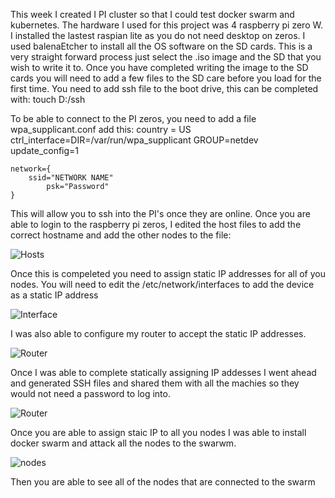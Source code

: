 This week I created I PI cluster so that I could test docker swarm and kubernetes.  The hardware I used for this project was 4 
raspberry pi zero W.  I installed the lastest raspian lite as you do not need desktop on zeros.  I used balenaEtcher to install all 
the OS software on the SD cards.  This is a very straight forward process just select the .iso image and the SD that you wish to 
write it to.  Once you have completed writing the image to the SD cards you will need to add a few files to the SD care before you
load for the first time.  You need to add ssh file to the boot drive, this can be completed with:
	touch D:/ssh
	
To be able to connect to the PI zeros, you need to add a file wpa_supplicant.conf add this:
	country = US
	ctrl_interface=DIR=/var/run/wpa_supplicant GROUP=netdev
	update_config=1

	network={
	    ssid="NETWORK NAME"
            psk="Password"
	}
This will allow you to ssh into the PI's once they are online.  Once you are able to login to the raspberry pi zeros, I edited the 
host files to add the correct hostname and add the other nodes to the file:

![Hosts](https://v1ndl3r.github.io/CIT480/assets/cluster-hosts.PNG "Hosts File")


Once this is compeleted you need to assign static IP addresses for all of you nodes.  You will need to edit the 
/etc/network/interfaces to add the device as a static IP address

![Interface](https://v1ndl3r.github.io/CIT480/assets/cluster-static-1.PNG "Static-IP")

I was also able to configure my router to accept the static IP addresses.

![Router](https://v1ndl3r.github.io/CIT480/assets/cluster-router.PNG "router")

Once I was able to complete statically assigning IP addesses I went ahead and generated SSH files and shared them with all the 
machies so they would not need a password to log into.


![Router](https://v1ndl3r.github.io/CIT480/assets/cluster-rsa.png "rsa")


Once you are able to assign staic IP to all you nodes I was able to install docker swarm and attack all the nodes to the swarwm.

![nodes](https://v1ndl3r.github.io/CIT480/assets/cluster-nodes.PNG "nodes")


Then you are able to see all of the nodes that are connected to the swarm
